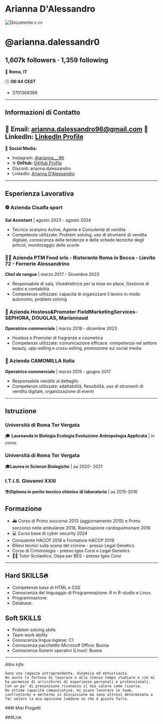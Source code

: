 # Arianna D'Alessandro

![Documento x cv](https://github.com/user-attachments/assets/70a8e1aa-c8ea-44c8-9f95-f9cd9967950e)

# @arianna.dalessandr0

**1,607k followers · 1,359 following**
---
📍 **Roma, IT**

🕒 **06:44 CEST**
- 3701369368

---
## Informazioni di Contatto
📧 **Email:** arianna.dalessandro96@gmail.com
🔗 **LinkedIn:** [LinkedIn Profile](https://linkedin.com/in/arianna)
---
💬 **Social Media:**

- Instagram: [@arianna__.96](https://twitter.com/levxyca)
- 🌐 **GitHub:** [GitHub Profile](https://github.com/arianna.dalessandro)
- Discord: arianna.dalessandro
- LinkedIn: [Arianna D'Alessandro](https://linkedin.com/in/ariannadalessandro)

---
## Esperienza Lavorativa 
### ⚽️ Azienda Cisalfa sport
**Sal Assistant** | agosto 2023 - agosto 2024
- Tecnico scarpino Active, Agente e Consulente di vendita
- Competenze utilizzate: Problem solving, uso di strumenti di vendita digitale, conoscenza delle tendenze e delle schede tecniche degli articoli, monitoraggio delle scorte

### 👩‍🍳 Azienda PTM Food srls - Ristorante Roma in Bocca - Lievito 72 - Fornerie Alessandrino
**Chef de rangue** | marzo 2017 - Dicembre 2023
- Responsabile di sala, Vicedirettrice per la mise en place, Gestione di ordini e contabilità
- Competenze utilizzate: capacità di organizzare il lavoro in modo autonomo, problem solving


### 💄 Azienda Hostess&Promoter FieldMarketingServices- SEPHORA, DOUGLAS, Mariannaud
**Operatrice commerciale** | marzo 2018 - dicembre 2023
- Hostess e Promoter di fragranze e cosmetica 
- Competenze utilizzate: comunicazione efficace. competenza nel settore beauty, upp-selling e cross-selling, promozione sui social media


### 👗 Azienda CAMOMILLA Italia
**Operatrice commerciale** | marzo 2015 - giugno 2017
- Responsabile vendite al dettaglio
- Competenze utilizzate: adattabilità, flessibilità, uso di strumenti di vendita digitale, organizzazione di eventi

---

## Istruzione
### Università di Roma Tor Vergata
🎓 **Laureanda in Biologia Ecologia Evoluzione Antropologia Applicata** | in corso

### Università di Roma Tor Vergata
🎓**Laurea in Scienze Biologiche** | aa 2020- 2021

### I.T.I.S. Giovanni XXIII
📚**Diploma in perito tecnico chimico di laboratorio** | as 2015-2016

## Formazione
- 🚑 Corso di Primo soccorso 2013 (aggiornamento 2015) e Primo soccorso nelle ambulanze 2018, Rianimazione cardiopolmonare 2016
- 💻 Corso base di cyber security 2024 
- Consulente HACCP 2018 e Formatore HACCP 2019
- Rilievi tecnici sulla scena del crimine - presso Legal Genetics
- Corso di Criminologia - presso Igea Corsi e Legal Genetics
- 🧑‍🏫 Tutor Scolastico, Oepa per BES  - presso Igea Corsi

---
## Hard SKILLS🔥
- Competenze base di HTML e CSS
- Conoscenza del linguaggio di Programmazione: R in R-studio e Linux.
- Programmazione: 
- Database:

## Soft SKILLS
- Problem solving skills
- Team work ability
- Conoscenza lingua inglese: C1
- Conoscenza pacchettto Microsoft Office: Buona
- Conoscenza Sistemi operativi (Linux): Buona
---
*Altre info*:
```
Sono una ragazza intraprendente, dinamica ed entustiasta.
Ho avuto la fortuna di lavorare e allo stesso tempo studiare e ciò mi ha permesso di arricchirmi di esperienze personali e professionali.
Con un po' di presunzione riconosco il mio valore come risorsa.
Ho ottime capacità comunicative, mi piace lavorare in team, confrontarmi e mettermi in discussione ma sono altresì determinata a far valere la mia opinione laddove so che è giusto farlo.
```
###I Miei Progetti

###Link

